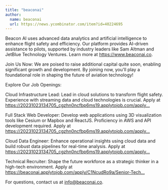 ```yaml
---
title: "beaconai"
author:
  name: beaconai
  url: https://news.ycombinator.com/item?id=40224695
---
```

Beacon AI uses advanced data analytics and artificial intelligence to enhance flight safety and efficiency. Our platform provides AI-driven assistance to pilots, supported by industry leaders like Sam Altman and JetBlue Technology Ventures. Learn more at <a href="https:&#x2F;&#x2F;www.beaconai.co" rel="nofollow">https:&#x2F;&#x2F;www.beaconai.co</a>.

Join Us Now: We are poised to raise additional capital quite soon, enabling significant growth and development. By joining now, you&#x27;ll play a foundational role in shaping the future of aviation technology!

Explore Our Job Openings:

Cloud Infrastructure Lead: Lead in cloud solutions to transform flight safety. Experience with streaming data and cloud technologies is crucial. Apply at <a href="https:&#x2F;&#x2F;20231023134705_cgzhn0ncfbp6ms19.applytojob.com&#x2F;apply&#x2F;3cTV6vwwFT&#x2F;Software-Engineer-Cloud-Infrastructure-Lead" rel="nofollow">https:&#x2F;&#x2F;20231023134705_cgzhn0ncfbp6ms19.applytojob.com&#x2F;apply...</a>

Full Stack Web Developer: Develop web applications using 3D visualization tools like Cesium or Mapbox and ReactJS. Proficiency in AWS and API development required. Apply at <a href="https:&#x2F;&#x2F;20231023134705_cgzhn0ncfbp6ms19.applytojob.com&#x2F;apply&#x2F;IlCswxe522&#x2F;Software-Engineer-Full-Stack-Web-Developer" rel="nofollow">https:&#x2F;&#x2F;20231023134705_cgzhn0ncfbp6ms19.applytojob.com&#x2F;apply...</a>

Cloud Data Engineer: Enhance operational insights using cloud data and build robust data pipelines for real-time analysis. Apply at <a href="https:&#x2F;&#x2F;20231023134705_cgzhn0ncfbp6ms19.applytojob.com&#x2F;apply&#x2F;1Wt0s0ta2e&#x2F;Software-Engineer-Cloud-Infrastructure" rel="nofollow">https:&#x2F;&#x2F;20231023134705_cgzhn0ncfbp6ms19.applytojob.com&#x2F;apply...</a>

Technical Recruiter: Shape the future workforce as a strategic thinker in a high-tech environment. Apply at <a href="https:&#x2F;&#x2F;beaconai.applytojob.com&#x2F;apply&#x2F;C1NcudRo9a&#x2F;Senior-Technical-Recruiter" rel="nofollow">https:&#x2F;&#x2F;beaconai.applytojob.com&#x2F;apply&#x2F;C1NcudRo9a&#x2F;Senior-Tech...</a>

For questions, contact us at info@beaconai.co.
